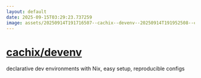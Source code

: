 ```yaml
---
layout: default
date: 2025-09-15T03:29:23.737259
image: assets/20250914T191716507--cachix--devenv--20250914T191952508--cropped.png
---
```


# [cachix/devenv](https://github.com/cachix/devenv)

declarative dev environments with Nix, easy setup, reproducible configs
